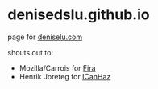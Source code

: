 denisedslu.github.io
====================
page for [deniselu.com](http://deniselu.com/)

shouts out to:

+ Mozilla/Carrois for [Fira](http://www.carrois.com/fira-3-1/)
+ Henrik Joreteg for [ICanHaz](http://icanhazjs.com/)
